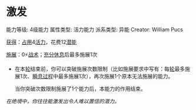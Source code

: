 # 激发

能力等级: 4级能力
属性类型: 活力能力
派系类型: 异能
Creator: William Pucs

<aside>

[获得](https://www.notion.so/1b3d619a067b8027ba38e2c1caf9d84b?pvs=21)：[占用](https://www.notion.so/1b3d619a067b8028a794de6ceed96ec0?pvs=21)4[活力](https://www.notion.so/1b3d619a067b805391c0d92f6a9c2e06?pvs=21)，花费12[潜能](https://www.notion.so/1b3d619a067b80c2bdb4c721adc30021?pvs=21)

</aside>

<aside>

[施展](https://www.notion.so/1b3d619a067b80f38dccf027f026b32f?pvs=21)：0⚡️[战术](https://www.notion.so/1b3d619a067b8051b6eaffd160aee01c?pvs=21)；[充分休息](https://www.notion.so/1b5d619a067b80e2b5fed1c29a10f820?pvs=21)后最多施展1次

- 在本[轮](https://www.notion.so/1b3d619a067b80aeb62df5a99bfb8a82?pvs=21)结束前，你可以突破施展次数限制（比如施展要求中写有：每[轮](https://www.notion.so/1b3d619a067b80aeb62df5a99bfb8a82?pvs=21)最多施展1次、[瞬息过程](https://www.notion.so/1b3d619a067b80aaa52efa8a891fe3ad?pvs=21)中最多施展1次），再次施展1个原本无法施展的能力。
    
    当你突破次数限制施展了1个能力后，本能力的作用结束。
    
</aside>

*在绝境中，你往往能激发出令人难以置信的潜力。*